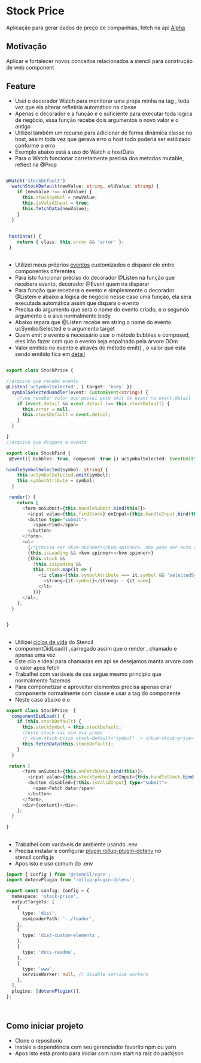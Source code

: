 # Stock Price
Aplicação para gerar dados de preço de companhias, fetch na api [Alpha](https://www.alphavantage.co/)

## Motivação
Aplicar e fortalecer novos conceitos relacionados a stencil para construção de web component

## Feature
- Usei o decorador Watch para monitorar uma props minha na tag <kvm-stock-price></kvm-stok-price>, toda vez que ela alterar refletiria automático na classe
- Apenas o decorador e a função e o suficiente para executar toda logica de negócio, essa função recebe dois argumentos o novo valor e o antigo
- Utilizei também um recurso para adicionar de forma dinâmica classe no host, assim toda vez que gerava erro o host todo poderia ser estilizado conforme o erro
- Exemplo abaixo está a uso do Watch e hostData
- Para o Watch funcionar corretamente precisa dos metodos mutable, reflect na @Prop

```typescript

@Watch('stockDefault')
  watchStockDefault(newValue: string, oldValue: string) {
    if (newValue !== oldValue) {
      this.stockSymbol = newValue;
      this.isValidInput = true;
      this.fetchData(newValue);
    }
  }
  
  
 hostData() {
    return { class: this.error && 'error' };
 }  

```

## 

- Utilizei meus próprios [eventos](https://stenciljs.com/docs/e) customizados e disparei ele entre componentes diferentes
- Para isto funcionar preciso do decorador  @Listen na função que  recebera evento, decorador @Event quem ira disparar
- Para função que recebera o evento e simplesmente o decorador @Listem e abaixo a lógica de negócio nesse caso uma função, ela sera executada automática assim que dispara o evento
- Precisa do argumento que sera o nome do evento criado, e o segundo argumento e o alvo normalmente body
- Abaixo repara que @Listen recebe em string o nome do evento ucSymbolSelected e o argumento target
- Quem emit o evento e necessário usar o método bubbles e composed, eles irão fazer com que o evento seja espalhado pela árvore DOm
- Valor emitido no evento e através do método emit() , o valor que esta sendo emitido fica em [detail](https://developer.mozilla.org/en-US/docs/Web/API/CustomEvent/detail)

```typescript 

export class StockPrice {

//arquivo que recebo evento
@Listen('ucSymbolSelected', { target: 'body' })
  symbolSelectedHandler(event: CustomEvent<string>) {
    //vou receber valor que passei pelo emit do event no event.detail
    if (event.detail && event.detail !== this.stockDefault) {
      this.error = null;
      this.stockDefault = event.detail;
    }
  }

}
//arquivo que dispara o evento

export class StockFind {
 @Event({ bubbles: true, composed: true }) ucSymbolSelected: EventEmitter<string>;

handleSymbolSelected(symbol: string) {
    this.ucSymbolSelected.emit(symbol);
    this.symbolAtribute = symbol;
  }

 render() {
    return [
      <form onSubmit={this.handleSubmit.bind(this)}>
        <input value={this.findStock} onInput={this.handleInput.bind(this)} />
        <button type="submit">
          <span>Find</span>
        </button>
      </form>,
      <ul>
        {/*precisa ser <kvm-spinner></kvm-spinner>, nao pose ser auto close*/}
        {this.isLoading && <kvm-spinner></kvm-spinner>}
        {this.stock &&
          !this.isLoading &&
          this.stock.map(it => (
            <li class={this.symbolAtribute === it.symbol && 'selectedSymbol'} onClick={this.handleSymbolSelected.bind(this, it.symbol)}>
              <strong>{it.symbol}</strong> - {it.name}
            </li>
          ))}
      </ul>,
    ];
  }


}
```
## 
- Utilizei [ciclos de vida](https://stenciljs.com/docs/component-lifecycle#componentdidload) do Stencil
- componentDidLoad() ,carregado assim que o render , chamado e apenas uma vez
- Este cilo e ideal para chamadas em api se desejamos manta arvore com o valor  apos fetch
- Trabalhei com variáveis de css  segue mesmo principio que normalmente fazemos
- Para componetizar e aproveitar elementos precisa apenas criar componente normalmente com classe e usar a tag do componente
- Neste caso abaixo e o <kvm-spinner></kvm-spinner>

``` typescript
export class StockPrice  {
  componentDidLoad() {
    if (this.stockDefault) {
      this.stockSymbol = this.stockDefault;
      //esse stock vai vim via props
      // <kvm-stock-price stock-default="symbol"  > </kvm-stock-price>
      this.fetchData(this.stockDefault);
    }
  }

 return [
      <form onSubmit={this.onFetchData.bind(this)}>
        <input value={this.stockSymbol} onInput={this.handleStock.bind(this)} />
        <button disabled={!this.isValidInput} type="submit">
          <span>Fetch data</span>
        </button>
      </form>,
      <div>{content}</div>,
    ];
  }

}
```

## 
- Trabalhei com variáveis de ambiente usando .env
- Precisa instalar e configurar [plugin rollup-plugin-dotenv](https://medium.com/learnwithrahul/using-environment-variables-with-stenciljs-d3425592fa18)   no stencil.config.js
- Apos isto e uso comum do .env

```typescript
import { Config } from '@stencil/core';
import dotenvPlugin from 'rollup-plugin-dotenv';

export const config: Config = {
  namespace: 'stock-price',
  outputTargets: [
    {
      type: 'dist',
      esmLoaderPath: '../loader',
    },
    {
      type: 'dist-custom-elements',
    },
    {
      type: 'docs-readme',
    },
    {
      type: 'www',
      serviceWorker: null, // disable service workers
    },
  ],
  plugins: [dotenvPlugin()],
};




```

## Como iniciar projeto
- Clone o repositorio
- Instale a dependência com seu gerenciador favorito npm ou yarn
- Apos isto está pronto para iniciar com npm start na raiz do packjson


